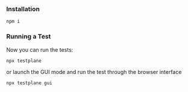 ### Installation
`npm i`

### Running a Test
Now you can run the tests:

`npx testplane`

or launch the GUI mode and run the test through the browser interface

`npx testplane gui`